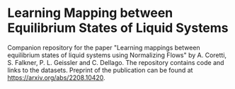 # Learning Mapping between Equilibrium States of Liquid Systems

Companion repository for the paper "Learning mappings between equilibrium states of liquid systems using Normalizing Flows" by A. Coretti, S. Falkner, P. L. Geissler and C. Dellago. The repository contains code and links to the datasets. Preprint of the publication can be found at <https://arxiv.org/abs/2208.10420>.